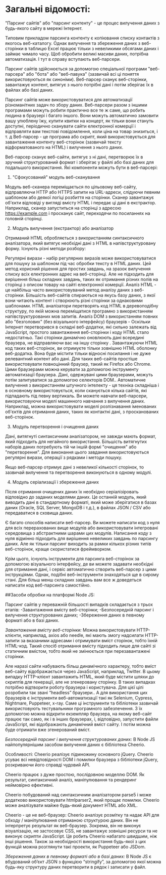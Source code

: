 # Загальні відомості:
"Парсинг сайтів" або "парсинг контенту" - це процес вилучення даних з будь-якого сайту в мережі Інтернет.

Типовим прикладом парсинга контенту є копіювання списку контактів з якогось веб-каталогу. Однак вилучення та збереження даних з веб-сторінки в таблицю Excel працює тільки з невеликими обсягами даних і займає чимало часу. Щоб обробити великі масиви даних, потрібна автоматизація. І тут в справу вступають веб-парсери.

Парсинг сайтів здійснюється за допомогою спеціальної програми "веб-парсера" або "бота" або "веб-павука" (зазвичай всі ці поняття використовуються як синоніми). Веб-парсер сканує веб-сторінки, завантажує контент, витягує з нього потрібні дані і потім зберігає їх в файлах або базі даних.

Парсинг сайтів може використовуватися для автоматизації різноманітних задач по збору даних. Веб-парсери разом з іншими програмами можуть робити практично все те ж саме, що робить людина в браузері і багато іншого. Вони можуть автоматично замовити вашу улюблену їжу, купити квитки на концерт, як тільки вони стануть доступні, періодично сканувати сайти електронної комерції і відправляти вам текстові повідомлення, коли ціна на товар знизиться, і т. д
Веб-парсер - це програма або скрипт, який використовується для завантаження контенту веб-сторінок (зазвичай тексту відформатованого на HTML) і вилучення з нього даних.

Веб-парсер сканує веб-сайти, витягує з ні дані, перетворює їх в зручний структурований формат і зберігає у файлі або базі даних для подальшого використання.
Які компоненти можуть бути в веб-парсері:

1. "Сфокусований" модуль веб-сканування

Модуль веб-сканера переміщається по цільовому веб-сайту, відправляючи HTTP або HTTPS запити на URL-адреси, слідуючи певним шаблоном або деякої логіці розбиття на сторінки. Сканер завантажує об'єкти відповіді у вигляді вмісту HTML і передає ці дані в екстрактор. Наприклад, сканер запуститься на сторінці з адресою https://example.com і просканує сайт, переходячи по посиланнях на головній сторінці.

2. Модуль вилучення (екстрактор) або аналізатор

Отриманий HTML обробляється з використанням синтаксичного аналізатора, який витягує необхідні дані з HTML в напівструктуровану форму. Існують різні методи розбору:

Регулярні вирази - набір регулярних виразів може використовуватися для пошуку за шаблоном під час обробки тексту в HTML даних. Цей метод корисний рішення для простих завдань, на зразок вилучення списку всіх електронних адрес на веб-сторінці. Але не підходить для вирішення більш складних завдань, таких як отримання різних полів на сторінці з описом товару на сайті електронної комерції. 
Аналіз HTML - це найбільш часто використовуваний метод аналізу даних з веб-сторінки. Більшість веб-сайтів спираються на якусь базу даних, з якої вони читають контент і створюють різні сторінки за однаковими шаблонами. HTML аналізатори перетворять код HTML в деревоподібну структуру, по якій можна переміщатися програмно з використанням напівструктурованих мов запитів.
Аналіз DOM з використанням повних або "безголових" (без візуального інтерфейсу) браузерів - Оскільки Інтернет перетворився в складні веб-додатки, які сильно залежать від JavaScript, простого завантаження веб-сторінки і коду HTML стало недостатньо. Такі сторінки динамічно оновлюють дані всередині браузера, не відправляючи вас на іншу сторінку . Завантажуючи HTML код таких веб-сторінок, ви отримуєте тільки зовнішню HTML оболонку веб-додатка. Вона буде містити тільки відносні посилання і не дуже релевантний контент або дані. Для таких веб-сайтів простіше використовувати повноцінний браузер, такий як Firefox або Chrome. Цими браузерами можна керувати за допомогою інструменту автоматизації браузера.
Дані, одержувані цими браузерами, можуть потім запитуватися за допомогою селекторів DOM..
Автоматичне вилучення з використанням штучного інтелекту - ця техніка складніша і в основному використовується, коли сканується кілька сайтів, які підпадають під певну вертикаль. Ви можете навчати веб-парсери, використовуючи моделі машинного навчання з вилучення даних. Наприклад, можна використовувати моделі розпізнавання іменованих об'єктів для отримання даних, таких як контактні дані, з просканованих веб-сторінок.

3. Модуль перетворення і очищення даних

Дані, витягнуті синтаксичним аналізатором, не завжди мають формат, який підходить для негайного використання. Більшість витягнутих наборів даних потребують тій чи іншій формі "очищення" або "перетворення". Для виконання цього завдання використовуються регулярні вирази, операції з рядками і методи пошуку.

Якщо веб-парсер отримує дані з невеликої кількості сторінок, то зазвичай вилучення та перетворення виконуються в одному модулі.

4. Модуль серіализації і збереження даних

Після отримання очищених даних їх необхідно серіалізіровать відповідно до заданих моделями даних. Це останній модуль, який виводить дані в стандартному форматі, який може зберігатися в базах даних (Oracle, SQL Server, MongoDB і т.д.), в файлах JSON / CSV або передаватися в сховища даних.

Є багато способів написати веб-парсер. Ви можете написати код з нуля для всіх перерахованих вище модулів або використовувати інтегровані середовища з абстрактними шарами цих модулів. Написання коду з нуля відмінно підходить для вирішення невеликих завдань по парсингу даних. Але як тільки парсинг виходить за рамки кількох різних типів веб-сторінок, краще скористатися фреймворком.

Крім цього, існують інструменти для парсинга веб-сторінок за допомогою візуального інтерфейсу, де ви можете задавати необхідні для отримання дані, і сервіс автоматично створить веб-парсер з цими інструкціями. Однак, подібні веб-інструменти знаходяться ще в сирому стані. Для більш менш складних завдань вам все ж доведеться написати код веб-парсинга самостійно.


##Засоби обробки на платформі Node JS:

Парсинг сайтів у переважній більшості випадків складається з трьох етапів:
-Завантаження вмісту веб-сторінки;
-Безпосередній парсинг і вилучення структурованих даних;
-Збереження  даних в певному форматі або в базі даних.

*Завантаження вмісту веб-сторінки:*
Можна використовувати HTTP-клієнти, наприклад, axios або needle, які мають змогу надсилати HTTP-запити за вказаними адресами і отримувати вміст сторінок, тобто їхній HTML-код. Такий спосіб отримання вмісту підходить лише для сайті зі статичним вмістом, тобто який не змінюється при перезавантажені сторінки.

Але наразі сайти набувають більш динамічного характеру, тобто вміст веб-сайту відображається через JavaScript, наприклад, Twitter. В цьому випадку HTTP-клієнт завантажить HTML, який буде містити шляхи до скриптів для генерації, але не згенеровану сторінку. В таких випадках потрібно відтворити роботу браузера і користувача. Для цієї цілі розробили так звані “headless” браузери..
А для використання цих браузерів є інструменти веб-автоматизації такі як Selenium, Cypress, Nightmare, Puppeteer, x-ray.
Саме ці інструменти та бібліотеки зазвичай використовують тестувальники програмного забезпечення. З їх допомогою можна відкрити екземпляр браузера, на якому веб-сайт працює так само, як і в інших браузерах, і, відповідно, запустити файли JavaScript, які відображають динамічний вміст сайту. І потім можна буде отримати вже згенерований вміст.

*Безпосередній парсинг і вилучення структурованих даних:*
В Node JS найпопулярнішим засобом вилучення даних є бібліотека Cheerio.

Особливості:
Cheerio реалізує підмножину основного jQuery. Cheerio усуває всі невідповідності DOM і помилки браузера з бібліотеки jQuery, розкриваючи його справді чудовий API.

Cheerio працює з дуже простою, послідовною моделлю DOM. Як результат, синтаксичний аналіз, маніпулювання та рендеринг неймовірно ефективні.

Cheerio побудований над синтаксичним аналізатором parse5 і може додатково використовувати htmlparser2, який прощає помилки. Cheerio може аналізувати майже будь-який документ HTML або XML.

Cheerio - це не веб-браузер:
Cheerio аналізує розмітку та надає API для обходу / маніпулювання отриманою структурою даних. Він не інтерпретує результат як веб-браузер. Зокрема, він не виконує візуалізацію, не застосовує CSS, не завантажує зовнішні ресурси та не виконує скрипти JavaScript. Це робить Cheerio набагато швидшим, ніж інші рішення. 
Також за необхідності використання будь-якої з цих функцій можна розглянути такі проекти, як Puppeteer або JSDom.

*Збереження  даних в певному форматі або в базі даних:*
В Node JS є вбудований об’єкт JSON з функцією “stringify”, за допомогою якої можна будь-яку структуру даних перетворити в рядок і записати у файл.
